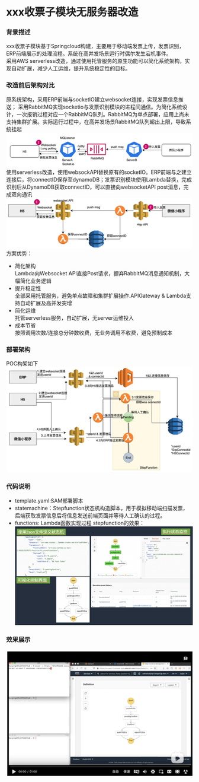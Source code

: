 xxx收票子模块无服务器改造</br>
============================================
### 背景描述<br>
 xxx收票子模块基于Springcloud构建，主要用于移动端发票上传，发票识别，ERP前端展示的处理流程。系统在高并发场景运行时偶尔发生宕机事件。<br>
 采用AWS serverless改造，通过使用托管服务的原生功能可以简化系统架构，实现自动扩展，减少人工运维，提升系统稳定性的目标。<br>
### 改造前后架构对比<br>
 原系统架构，采用ERP前端与socketIO建立websocket连接，实现发票信息推送； 采用RabbitMQ实现socketio与发票识别模块的进程间通信。为简化系统设计，一次报销过程对应一个RabbitMQ队列。RabbitMQ为单点部署，应用上尚未支持集群扩展。实际运行过程中，在高并发场景RabbitMQ队列超出上限，导致系统挂起<br>
<img src="https://github.com/1559550282/AWS/blob/main/piaozoneDemo-sam-build/image/origin-issue.png" width="675" alt="改造前" /><br>
 使用serverless改造，使用websockAPI替换原有的socketIO。ERP前端与之建立连接后，将connectID保存至dynamoDB；发票识别模块使用Lambda替换，完成识别后从DynamoDB获取connectID，可以直接向websocketAPI post消息，完成双向通讯<br>
<img src="https://github.com/1559550282/AWS/blob/main/piaozoneDemo-sam-build/image/ServerlessIntro.png" width="675" alt="改造后" /><br>
 方案优势：<br>
- 简化架构<br>
  Lambda向Websocket API直接Post请求，摒弃RabbitMQ消息通知机制，大幅简化业务逻辑<br>
- 提升稳定性<br>
  全部采用托管服务，避免单点故障和集群扩展操作.APIGateway & Lambda支持自动扩展及高并发突增<br>
- 简化运维<br>
  托管serverless服务，自动扩展，无server运维投入<br>
- 成本节省<br>
  按照调用次数/连接总分钟数收费，无业务调用不收费，避免预制成本<br>
### 部署架构<br>
 POC构架如下<br>
<img src="https://github.com/1559550282/AWS/blob/main/piaozoneDemo-sam-build/image/architecture.png" width="775" alt="架构图" /><br>
### 代码说明<br>
- template.yaml:SAM部署脚本<br>
- statemachine：Stepfunction状态机构造脚本，用于模拟移动端扫描发票，后端获取发票信息后将信息发送前端页面并等待人工确认的过程。
- functions: Lambda函数实现过程
  stepfunction的效果：
<img src="https://github.com/1559550282/AWS/blob/main/piaozoneDemo-sam-build/image/Stepfunction.png" width="675" alt="stepfunction" /><br>

### 效果展示<br>
###### <a href="https://www.bilibili.com/video/BV1JV411b7mK/" title="收票子模块serverless改造"><img src="https://github.com/1559550282/AWS/blob/main/piaozoneDemo-sam-build/image/video.png" alt="Alternate Text" /></a>

